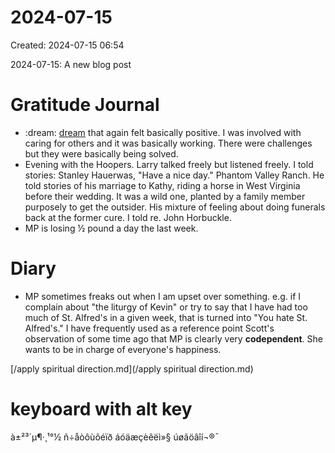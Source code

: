 # 2024-07-15
Created: 2024-07-15 06:54

2024-07-15: A new blog post

# Gratitude Journal 
- :dream: [dream](/dream.md) that again felt basically positive. I was involved with caring for others and it was basically working. There were challenges but they were basically being solved.
- Evening with the Hoopers. Larry talked freely but listened freely. I told stories: Stanley Hauerwas, "Have a nice day." Phantom Valley Ranch. He told stories of his marriage to Kathy, riding a horse in West Virginia before their wedding. It was a wild one, planted by a family member purposely to get the outsider. His mixture of feeling about doing funerals back at the former cure. I told re. John Horbuckle.
- MP is losing ½ pound a day the last week.
# Diary 
- MP sometimes freaks out when I am upset over something. e.g. if I complain about "the liturgy of Kevin" or try to say that I have had too much of St. Alfred's in a given week, that is turned into "You hate St. Alfred's." I have frequently used as a reference point Scott's observation of some time ago that MP is clearly very **codependent**. She wants to be in charge of everyone's happiness.

[/apply spiritual direction.md](/apply spiritual direction.md)


# keyboard with alt key
à±²³´µ¶·¸¹°­½
ñ÷åòôùõéïð
áóäæçèêëì»§
úøãöâîí¬®¯

